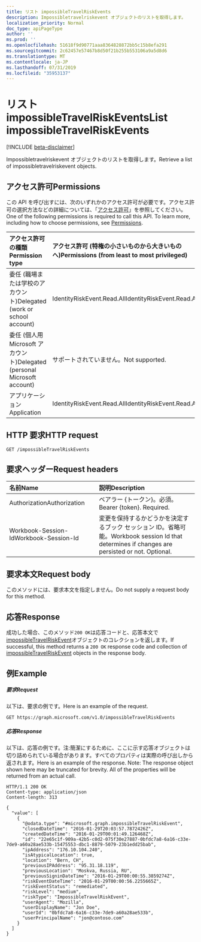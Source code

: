 ```yaml
---
title: リスト impossibleTravelRiskEvents
description: Impossibletravelriskevent オブジェクトのリストを取得します。
localization_priority: Normal
doc_type: apiPageType
author: ''
ms.prod: ''
ms.openlocfilehash: 51618f9d90771aaa8364828872bb5c15b8efa291
ms.sourcegitcommit: 2c62457e57467b8d50f21b255b553106a9a5d8d6
ms.translationtype: MT
ms.contentlocale: ja-JP
ms.lasthandoff: 07/31/2019
ms.locfileid: "35953137"
---
```

# <a name="list-impossibletravelriskevents"></a><span data-ttu-id="5bbf0-103">リスト impossibleTravelRiskEvents</span><span class="sxs-lookup"><span data-stu-id="5bbf0-103">List impossibleTravelRiskEvents</span></span>

[!INCLUDE [beta-disclaimer](../../includes/beta-disclaimer.md)]

<span data-ttu-id="5bbf0-104">Impossibletravelriskevent オブジェクトのリストを取得します。</span><span class="sxs-lookup"><span data-stu-id="5bbf0-104">Retrieve a list of impossibletravelriskevent objects.</span></span>
## <a name="permissions"></a><span data-ttu-id="5bbf0-105">アクセス許可</span><span class="sxs-lookup"><span data-stu-id="5bbf0-105">Permissions</span></span>
<span data-ttu-id="5bbf0-p101">この API を呼び出すには、次のいずれかのアクセス許可が必要です。アクセス許可の選択方法などの詳細については、「[アクセス許可](/graph/permissions-reference)」を参照してください。</span><span class="sxs-lookup"><span data-stu-id="5bbf0-p101">One of the following permissions is required to call this API. To learn more, including how to choose permissions, see [Permissions](/graph/permissions-reference).</span></span>

|<span data-ttu-id="5bbf0-108">アクセス許可の種類</span><span class="sxs-lookup"><span data-stu-id="5bbf0-108">Permission type</span></span>      | <span data-ttu-id="5bbf0-109">アクセス許可 (特権の小さいものから大きいものへ)</span><span class="sxs-lookup"><span data-stu-id="5bbf0-109">Permissions (from least to most privileged)</span></span>              |
|:--------------------|:---------------------------------------------------------|
|<span data-ttu-id="5bbf0-110">委任 (職場または学校のアカウント)</span><span class="sxs-lookup"><span data-stu-id="5bbf0-110">Delegated (work or school account)</span></span> | <span data-ttu-id="5bbf0-111">IdentityRiskEvent.Read.All</span><span class="sxs-lookup"><span data-stu-id="5bbf0-111">IdentityRiskEvent.Read.All</span></span>    |
|<span data-ttu-id="5bbf0-112">委任 (個人用 Microsoft アカウント)</span><span class="sxs-lookup"><span data-stu-id="5bbf0-112">Delegated (personal Microsoft account)</span></span> | <span data-ttu-id="5bbf0-113">サポートされていません。</span><span class="sxs-lookup"><span data-stu-id="5bbf0-113">Not supported.</span></span>    |
|<span data-ttu-id="5bbf0-114">アプリケーション</span><span class="sxs-lookup"><span data-stu-id="5bbf0-114">Application</span></span> | <span data-ttu-id="5bbf0-115">IdentityRiskEvent.Read.All</span><span class="sxs-lookup"><span data-stu-id="5bbf0-115">IdentityRiskEvent.Read.All</span></span> |

## <a name="http-request"></a><span data-ttu-id="5bbf0-116">HTTP 要求</span><span class="sxs-lookup"><span data-stu-id="5bbf0-116">HTTP request</span></span>
<!-- { "blockType": "ignored" } -->
```http
GET /impossibleTravelRiskEvents
```
## <a name="request-headers"></a><span data-ttu-id="5bbf0-117">要求ヘッダー</span><span class="sxs-lookup"><span data-stu-id="5bbf0-117">Request headers</span></span>
| <span data-ttu-id="5bbf0-118">名前</span><span class="sxs-lookup"><span data-stu-id="5bbf0-118">Name</span></span>      |<span data-ttu-id="5bbf0-119">説明</span><span class="sxs-lookup"><span data-stu-id="5bbf0-119">Description</span></span>|
|:----------|:----------|
| <span data-ttu-id="5bbf0-120">Authorization</span><span class="sxs-lookup"><span data-stu-id="5bbf0-120">Authorization</span></span>  | <span data-ttu-id="5bbf0-p102">ベアラー {トークン}。必須。</span><span class="sxs-lookup"><span data-stu-id="5bbf0-p102">Bearer {token}. Required.</span></span> |
| <span data-ttu-id="5bbf0-123">Workbook-Session-Id</span><span class="sxs-lookup"><span data-stu-id="5bbf0-123">Workbook-Session-Id</span></span>  | <span data-ttu-id="5bbf0-p103">変更を保持するかどうかを決定するブック セッション ID。省略可能。</span><span class="sxs-lookup"><span data-stu-id="5bbf0-p103">Workbook session Id that determines if changes are persisted or not. Optional.</span></span>|

## <a name="request-body"></a><span data-ttu-id="5bbf0-126">要求本文</span><span class="sxs-lookup"><span data-stu-id="5bbf0-126">Request body</span></span>
<span data-ttu-id="5bbf0-127">このメソッドには、要求本文を指定しません。</span><span class="sxs-lookup"><span data-stu-id="5bbf0-127">Do not supply a request body for this method.</span></span>

## <a name="response"></a><span data-ttu-id="5bbf0-128">応答</span><span class="sxs-lookup"><span data-stu-id="5bbf0-128">Response</span></span>

<span data-ttu-id="5bbf0-129">成功した場合、このメソッド`200 OK`は応答コードと、応答本文で[impossibleTravelRiskEvent](../resources/impossibletravelriskevent.md)オブジェクトのコレクションを返します。</span><span class="sxs-lookup"><span data-stu-id="5bbf0-129">If successful, this method returns a `200 OK` response code and collection of [impossibleTravelRiskEvent](../resources/impossibletravelriskevent.md) objects in the response body.</span></span>
## <a name="example"></a><span data-ttu-id="5bbf0-130">例</span><span class="sxs-lookup"><span data-stu-id="5bbf0-130">Example</span></span>
##### <a name="request"></a><span data-ttu-id="5bbf0-131">要求</span><span class="sxs-lookup"><span data-stu-id="5bbf0-131">Request</span></span>
<span data-ttu-id="5bbf0-132">以下は、要求の例です。</span><span class="sxs-lookup"><span data-stu-id="5bbf0-132">Here is an example of the request.</span></span>
<!-- {
  "blockType": "request",
  "name": "get_impossibletravelriskevents"
}-->
```http
GET https://graph.microsoft.com/v1.0/impossibleTravelRiskEvents
```
##### <a name="response"></a><span data-ttu-id="5bbf0-133">応答</span><span class="sxs-lookup"><span data-stu-id="5bbf0-133">Response</span></span>
<span data-ttu-id="5bbf0-p104">以下は、応答の例です。注:簡潔にするために、ここに示す応答オブジェクトは切り詰められている場合があります。すべてのプロパティは実際の呼び出しから返されます。</span><span class="sxs-lookup"><span data-stu-id="5bbf0-p104">Here is an example of the response. Note: The response object shown here may be truncated for brevity. All of the properties will be returned from an actual call.</span></span>
<!-- {
  "blockType": "response",
  "truncated": true,
  "@odata.type": "microsoft.graph.impossibleTravelRiskEvent",
  "isCollection": true
} -->
```http
HTTP/1.1 200 OK
Content-type: application/json
Content-length: 313

{
  "value": [
    {
      "@odata.type": "#microsoft.graph.impossibleTravelRiskEvent",
      "closedDateTime": "2016-01-29T20:03:57.7872426Z",
      "createdDateTime": "2016-01-29T00:01:49.126468Z",
      "id": "22e65c1f-909a-42b5-c0d2-075f30e27887-0bfdc7a8-6a16-c33e-7de9-a60a28ae533b-15475553-dbc1-8879-5079-23b1edd25bab",
      "ipAddress": "176.10.104.240",
      "isAtypicalLocation": true,
      "location": "Bern, CH",
      "previousIPAddress": "95.31.18.119",
      "previousLocation": "Moskva, Russia, RU",
      "previousSigninDateTime": "2016-01-29T00:00:55.3859274Z",
      "riskEventDateTime": "2016-01-29T00:00:56.2255665Z",
      "riskEventStatus": "remediated",
      "riskLevel": "medium",
      "riskType": "ImpossibleTravelRiskEvent",
      "userAgent": "Mozilla",
      "userDisplayName": "Jon Doe",
      "userId": "0bfdc7a8-6a16-c33e-7de9-a60a28ae533b",
      "userPrincipalName": "jon@contoso.com"
    }
  ]
}
```

<!-- uuid: 8fcb5dbc-d5aa-4681-8e31-b001d5168d79
2015-10-25 14:57:30 UTC -->
<!--
{
  "type": "#page.annotation",
  "description": "List impossibleTravelRiskEvents",
  "keywords": "",
  "section": "documentation",
  "tocPath": "",
  "suppressions": []
}
-->
